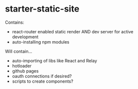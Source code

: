 # starter-static-site

Contains:
* react-router enabled static render AND dev server for active development
* auto-installing npm modules

Will contain...
* auto-importing of libs like React and Relay
* hotloader
* github pages
* oauth connections if desired?
* scripts to create components?
